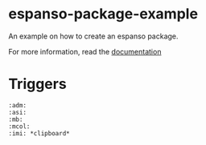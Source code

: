 # espanso-package-example
An example on how to create an espanso package.

For more information, read the [documentation](https://espanso.org/docs/)

# Triggers
```
:adm:
:asi:
:mb:
:mcol:
:imi: *clipboard*
```
